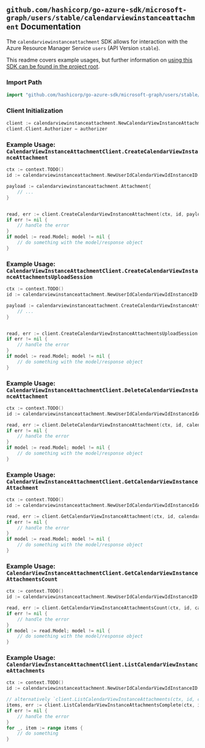 
## `github.com/hashicorp/go-azure-sdk/microsoft-graph/users/stable/calendarviewinstanceattachment` Documentation

The `calendarviewinstanceattachment` SDK allows for interaction with the Azure Resource Manager Service `users` (API Version `stable`).

This readme covers example usages, but further information on [using this SDK can be found in the project root](https://github.com/hashicorp/go-azure-sdk/tree/main/docs).

### Import Path

```go
import "github.com/hashicorp/go-azure-sdk/microsoft-graph/users/stable/calendarviewinstanceattachment"
```


### Client Initialization

```go
client := calendarviewinstanceattachment.NewCalendarViewInstanceAttachmentClientWithBaseURI("https://management.azure.com")
client.Client.Authorizer = authorizer
```


### Example Usage: `CalendarViewInstanceAttachmentClient.CreateCalendarViewInstanceAttachment`

```go
ctx := context.TODO()
id := calendarviewinstanceattachment.NewUserIdCalendarViewIdInstanceID("userIdValue", "eventIdValue", "eventId1Value")

payload := calendarviewinstanceattachment.Attachment{
	// ...
}


read, err := client.CreateCalendarViewInstanceAttachment(ctx, id, payload)
if err != nil {
	// handle the error
}
if model := read.Model; model != nil {
	// do something with the model/response object
}
```


### Example Usage: `CalendarViewInstanceAttachmentClient.CreateCalendarViewInstanceAttachmentsUploadSession`

```go
ctx := context.TODO()
id := calendarviewinstanceattachment.NewUserIdCalendarViewIdInstanceID("userIdValue", "eventIdValue", "eventId1Value")

payload := calendarviewinstanceattachment.CreateCalendarViewInstanceAttachmentsUploadSessionRequest{
	// ...
}


read, err := client.CreateCalendarViewInstanceAttachmentsUploadSession(ctx, id, payload)
if err != nil {
	// handle the error
}
if model := read.Model; model != nil {
	// do something with the model/response object
}
```


### Example Usage: `CalendarViewInstanceAttachmentClient.DeleteCalendarViewInstanceAttachment`

```go
ctx := context.TODO()
id := calendarviewinstanceattachment.NewUserIdCalendarViewIdInstanceIdAttachmentID("userIdValue", "eventIdValue", "eventId1Value", "attachmentIdValue")

read, err := client.DeleteCalendarViewInstanceAttachment(ctx, id, calendarviewinstanceattachment.DefaultDeleteCalendarViewInstanceAttachmentOperationOptions())
if err != nil {
	// handle the error
}
if model := read.Model; model != nil {
	// do something with the model/response object
}
```


### Example Usage: `CalendarViewInstanceAttachmentClient.GetCalendarViewInstanceAttachment`

```go
ctx := context.TODO()
id := calendarviewinstanceattachment.NewUserIdCalendarViewIdInstanceIdAttachmentID("userIdValue", "eventIdValue", "eventId1Value", "attachmentIdValue")

read, err := client.GetCalendarViewInstanceAttachment(ctx, id, calendarviewinstanceattachment.DefaultGetCalendarViewInstanceAttachmentOperationOptions())
if err != nil {
	// handle the error
}
if model := read.Model; model != nil {
	// do something with the model/response object
}
```


### Example Usage: `CalendarViewInstanceAttachmentClient.GetCalendarViewInstanceAttachmentsCount`

```go
ctx := context.TODO()
id := calendarviewinstanceattachment.NewUserIdCalendarViewIdInstanceID("userIdValue", "eventIdValue", "eventId1Value")

read, err := client.GetCalendarViewInstanceAttachmentsCount(ctx, id, calendarviewinstanceattachment.DefaultGetCalendarViewInstanceAttachmentsCountOperationOptions())
if err != nil {
	// handle the error
}
if model := read.Model; model != nil {
	// do something with the model/response object
}
```


### Example Usage: `CalendarViewInstanceAttachmentClient.ListCalendarViewInstanceAttachments`

```go
ctx := context.TODO()
id := calendarviewinstanceattachment.NewUserIdCalendarViewIdInstanceID("userIdValue", "eventIdValue", "eventId1Value")

// alternatively `client.ListCalendarViewInstanceAttachments(ctx, id, calendarviewinstanceattachment.DefaultListCalendarViewInstanceAttachmentsOperationOptions())` can be used to do batched pagination
items, err := client.ListCalendarViewInstanceAttachmentsComplete(ctx, id, calendarviewinstanceattachment.DefaultListCalendarViewInstanceAttachmentsOperationOptions())
if err != nil {
	// handle the error
}
for _, item := range items {
	// do something
}
```
